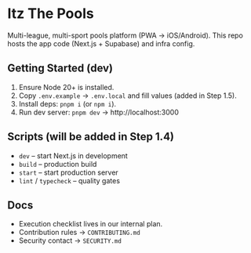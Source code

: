 # Itz The Pools

Multi-league, multi-sport pools platform (PWA → iOS/Android). This repo hosts the app code (Next.js + Supabase) and infra config.

## Getting Started (dev)

1. Ensure Node 20+ is installed.
2. Copy `.env.example` → `.env.local` and fill values (added in Step 1.5).
3. Install deps: `pnpm i` (or `npm i`).
4. Run dev server: `pnpm dev` → http://localhost:3000

## Scripts (will be added in Step 1.4)

- `dev` – start Next.js in development
- `build` – production build
- `start` – start production server
- `lint` / `typecheck` – quality gates

## Docs

- Execution checklist lives in our internal plan.
- Contribution rules → `CONTRIBUTING.md`
- Security contact → `SECURITY.md`
